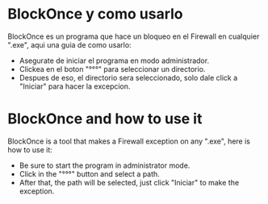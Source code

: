 # BlockOnce y como usarlo
BlockOnce es un programa que hace un bloqueo en el Firewall en cualquier ".exe", aqui una guia de como usarlo:

- Asegurate de iniciar el programa en modo administrador.
- Clickea en el boton "°°°" para seleccionar un directorio.
- Despues de eso, el directorio sera seleccionado, solo dale click a "Iniciar" para hacer la excepcion.

# BlockOnce and how to use it
BlockOnce is a tool that makes a Firewall exception on any ".exe", here is how to use it:

- Be sure to start the program in administrator mode.
- Click in the "°°°" button and select a path.
- After that, the path will be selected, just click "Iniciar" to make the exception.
